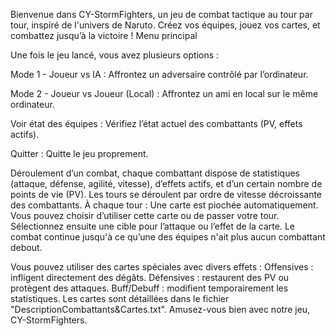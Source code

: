 Bienvenue dans CY-StormFighters, un jeu de combat tactique au tour par tour, inspiré de l'univers de Naruto. Créez vos équipes, jouez vos cartes, et combattez jusqu’à la victoire !
Menu principal

Une fois le jeu lancé, vous avez plusieurs options :

Mode 1 - Joueur vs IA :
Affrontez un adversaire contrôlé par l’ordinateur.

Mode 2 - Joueur vs Joueur (Local) :
Affrontez un ami en local sur le même ordinateur.

Voir état des équipes :
Vérifiez l’état actuel des combattants (PV, effets actifs).

Quitter :
Quitte le jeu proprement.

Déroulement d’un combat, chaque combattant dispose de statistiques (attaque, défense, agilité, vitesse), d’effets actifs, et d’un certain nombre de points de
vie (PV).
Les tours se déroulent par ordre de vitesse décroissante des combattants.
À chaque tour :
Une carte est piochée automatiquement.
Vous pouvez choisir d’utiliser cette carte ou de passer votre tour.
Sélectionnez ensuite une cible pour l’attaque ou l’effet de la carte.
Le combat continue jusqu'à ce qu’une des équipes n'ait plus aucun combattant debout.

Vous pouvez utiliser des cartes spéciales avec divers effets :
Offensives : infligent directement des dégâts.
Défensives : restaurent des PV ou protègent des attaques.
Buff/Debuff : modifient temporairement les statistiques.
Les cartes sont détaillées dans le fichier "DescriptionCombattants&Cartes.txt".
Amusez-vous bien avec notre jeu, CY-StormFighters.

